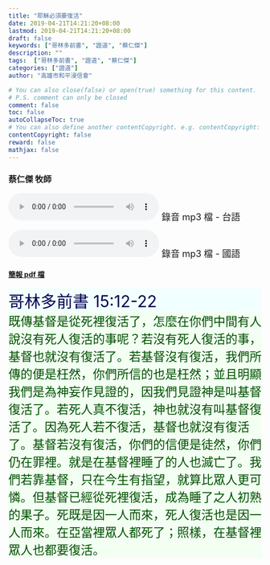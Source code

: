 ```yaml
---
title: "耶穌必須要復活"
date: 2019-04-21T14:21:20+08:00
lastmod: 2019-04-21T14:21:20+08:00
draft: false
keywords: ["哥林多前書", "證道", "蔡仁傑"]
description: ""
tags:  ["哥林多前書", "證道", "蔡仁傑"]
categories: ["證道"]
author: "高雄市和平浸信會"

# You can also close(false) or open(true) something for this content.
# P.S. comment can only be closed
comment: false
toc: false
autoCollapseToc: true
# You can also define another contentCopyright. e.g. contentCopyright: "This is another copyright."
contentCopyright: false
reward: false
mathjax: false
---
```


### 蔡仁傑 牧師

<audio controls src="https://hbc.nctu.me/mp3-s/s20190421t.mp3"></audio><font size="4"> 錄音 mp3 檔 - 台語</font>

<audio controls src="https://hbc.nctu.me/mp3-s/s20190421c.mp3"></audio><font size="4"> 錄音 mp3 檔 - 國語</font>

#### [簡報 pdf 檔](/pdf-s/s20190421.pdf "耶穌必須要復活")

<div style="background-color:#F2FFFF"><font size="6", color="#000050">
哥林多前書 15:12-22
</font>
</div>

<div style="background-color:#F2FFF2"><font size="5", color="005000">
既傳基督是從死裡復活了，怎麼在你們中間有人說沒有死人復活的事呢？若沒有死人復活的事，基督也就沒有復活了。若基督沒有復活，我們所傳的便是枉然，你們所信的也是枉然；並且明顯我們是為神妄作見證的，因我們見證神是叫基督復活了。若死人真不復活，神也就沒有叫基督復活了。因為死人若不復活，基督也就沒有復活了。基督若沒有復活，你們的信便是徒然，你們仍在罪裡。就是在基督裡睡了的人也滅亡了。我們若靠基督，只在今生有指望，就算比眾人更可憐。但基督已經從死裡復活，成為睡了之人初熟的果子。死既是因一人而來，死人復活也是因一人而來。在亞當裡眾人都死了；照樣，在基督裡眾人也都要復活。
</font>
</div>